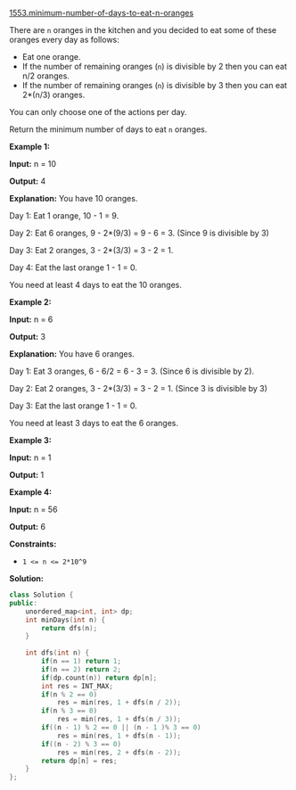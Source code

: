 [1553.minimum-number-of-days-to-eat-n-oranges](https://leetcode.com/problems/minimum-number-of-days-to-eat-n-oranges/)  

There are `n` oranges in the kitchen and you decided to eat some of these oranges every day as follows:

*   Eat one orange.
*   If the number of remaining oranges (`n`) is divisible by 2 then you can eat  n/2 oranges.
*   If the number of remaining oranges (`n`) is divisible by 3 then you can eat  2\*(n/3) oranges.

You can only choose one of the actions per day.

Return the minimum number of days to eat `n` oranges.

**Example 1:**

  
**Input:** n = 10
  
**Output:** 4
  
**Explanation:** You have 10 oranges.
  
Day 1: Eat 1 orange,  10 - 1 = 9.  
  
Day 2: Eat 6 oranges, 9 - 2\*(9/3) = 9 - 6 = 3. (Since 9 is divisible by 3)
  
Day 3: Eat 2 oranges, 3 - 2\*(3/3) = 3 - 2 = 1. 
  
Day 4: Eat the last orange  1 - 1  = 0.
  
You need at least 4 days to eat the 10 oranges.
  

**Example 2:**

  
**Input:** n = 6
  
**Output:** 3
  
**Explanation:** You have 6 oranges.
  
Day 1: Eat 3 oranges, 6 - 6/2 = 6 - 3 = 3. (Since 6 is divisible by 2).
  
Day 2: Eat 2 oranges, 3 - 2\*(3/3) = 3 - 2 = 1. (Since 3 is divisible by 3)
  
Day 3: Eat the last orange  1 - 1  = 0.
  
You need at least 3 days to eat the 6 oranges.
  

**Example 3:**

  
**Input:** n = 1
  
**Output:** 1
  

**Example 4:**

  
**Input:** n = 56
  
**Output:** 6
  

**Constraints:**

*   `1 <= n <= 2*10^9`  



**Solution:**  

```cpp
class Solution {
public:
    unordered_map<int, int> dp;
    int minDays(int n) {
        return dfs(n);
    }
    
    int dfs(int n) {
        if(n == 1) return 1;
        if(n == 2) return 2;
        if(dp.count(n)) return dp[n];
        int res = INT_MAX;
        if(n % 2 == 0)
            res = min(res, 1 + dfs(n / 2));
        if(n % 3 == 0)
            res = min(res, 1 + dfs(n / 3));
        if((n - 1) % 2 == 0 || (n - 1 )% 3 == 0)
            res = min(res, 1 + dfs(n - 1));
        if((n - 2) % 3 == 0)
            res = min(res, 2 + dfs(n - 2));
        return dp[n] = res;
    }
};
```
      